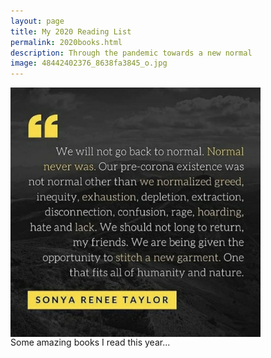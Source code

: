 ```yaml
--- 
layout: page
title: My 2020 Reading List
permalink: 2020books.html
description: Through the pandemic towards a new normal
image: 48442402376_8638fa3845_o.jpg
---
```

<img align="center" src="../assets/images/sonyareneetaylor.jpg" width="400"><br/>
Some amazing books I read this year... 
